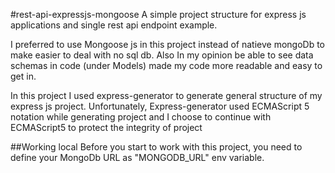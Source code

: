#rest-api-expressjs-mongoose
A simple project structure for express js applications and single rest api endpoint example.

I preferred to use Mongoose js in this project instead of natieve mongoDb to make easier to deal with no sql db.
Also In my opinion be able to see data schemas in code (under Models) made my code more readable and easy to get in.

In this project I used express-generator to generate general structure of my express js project.
Unfortunately, Express-generator used ECMAScript 5 notation while generating project and 
I choose to continue with ECMAScript5 to protect the integrity of project

##Working local
Before you start to work with this project, you need to define your MongoDb URL as "MONGODB_URL" env variable.